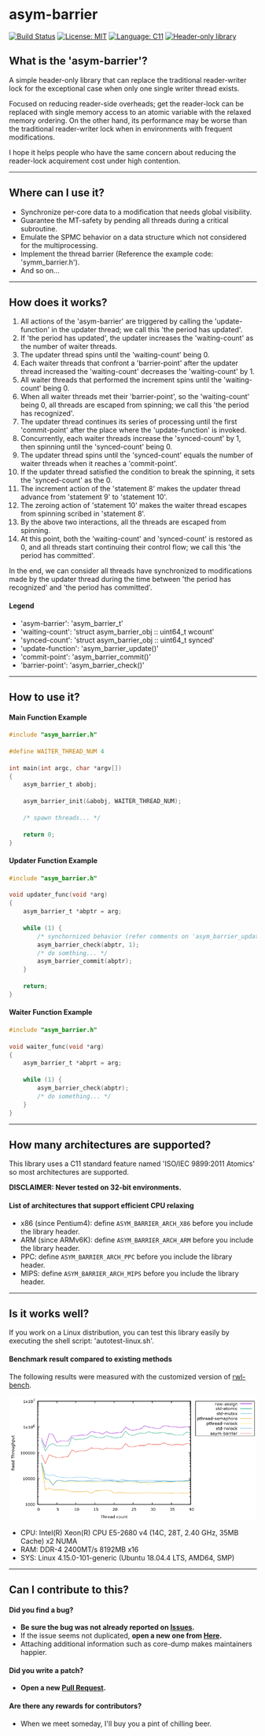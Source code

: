 <!-- SPDX-License-Identifier:	MIT -->

# asym-barrier
[![Build Status](https://travis-ci.com/Revimal/asym-barrier.svg?branch=master)](https://travis-ci.com/Revimal/asym-barrier)
[![License: MIT](https://img.shields.io/badge/License-MIT-yellow.svg)](https://opensource.org/licenses/MIT)
[![Language: C11](https://img.shields.io/badge/Language-C11-blue.svg)](https://www.iso.org/standard/57853.html)
[![Header-only library](https://img.shields.io/badge/Header--only_library-green.svg)](https://en.wikipedia.org/wiki/Header-only)

## What is the 'asym-barrier'?
A simple header-only library that can replace the traditional reader-writer lock for the exceptional case when only one single writer thread exists.

Focused on reducing reader-side overheads; get the reader-lock can be replaced with single memory access to an atomic variable with the relaxed memory ordering.
On the other hand, its performance may be worse than the traditional reader-writer lock when in environments with frequent modifications.

I hope it helps people who have the same concern about reducing the reader-lock acquirement cost under high contention.

---

## Where can I use it?
* Synchronize per-core data to a modification that needs global visibility.
* Guarantee the MT-safety by pending all threads during a critical subroutine.
* Emulate the SPMC behavior on a data structure which not considered for the multiprocessing.
* Implement the thread barrier (Reference the example code: 'symm_barrier.h').
* And so on...

---

## How does it works?
1. All actions of the 'asym-barrier' are triggered by calling the 'update-function' in the updater thread; we call this 'the period has updated'.
2. If 'the period has updated', the updater increases the 'waiting-count' as the number of waiter threads.
3. The updater thread spins until the 'waiting-count' being 0.
4. Each waiter threads that confront a 'barrier-point' after the updater thread increased the 'waiting-count' decreases the 'waiting-count' by 1.
5. All waiter threads that performed the increment spins until the 'waiting-count' being 0.
6. When all waiter threads met their 'barrier-point', so the 'waiting-count' being 0, all threads are escaped from spinning; we call this 'the period has recognized'.
7. The updater thread continues its series of processing until the first 'commit-point' after the place where the 'update-function' is invoked.
8. Concurrently, each waiter threads increase the 'synced-count' by 1, then spinning until the 'synced-count' being 0.
9. The updater thread spins until the 'synced-count' equals the number of waiter threads when it reaches a 'commit-point'.
10. If the updater thread satisfied the condition to break the spinning, it sets the 'synced-count' as the 0.
11. The increment action of the 'statement 8' makes the updater thread advance from 'statement 9' to 'statement 10'.
12. The zeroing action of 'statement 10' makes the waiter thread escapes from spinning scribed in 'statement 8'.
13. By the above two interactions, all the threads are escaped from spinning.
14. At this point, both the 'waiting-count' and 'synced-count' is restored as 0, and all threads start continuing their control flow; we call this 'the period has committed'.

In the end, we can consider all threads have synchronized to modifications made by the updater thread during the time between 'the period has recognized' and 'the period has committed'.

#### Legend
* 'asym-barrier': 'asym_barrier_t'
* 'waiting-count': 'struct asym_barrier_obj :: uint64_t wcount'
* 'synced-count': 'struct asym_barrier_obj :: uint64_t synced'
* 'update-function': 'asym_barrier_update()'
* 'commit-point': 'asym_barrier_commit()'
* 'barrier-point': 'asym_barrier_check()'

---

## How to use it?
#### Main Function Example
```c
#include "asym_barrier.h"

#define WAITER_THREAD_NUM 4

int main(int argc, char *argv[])
{
	asym_barrier_t abobj;

	asym_barrier_init(&abobj, WAITER_THREAD_NUM);

	/* spawn threads... */

	return 0;
}
```

#### Updater Function Example
```c
#include "asym_barrier.h"

void updater_func(void *arg)
{
	asym_barrier_t *abptr = arg;

	while (1) {
		/* synchornized behavior (refer comments on 'asym_barrier_update()') */
		asym_barrier_check(abptr, 1);
		/* do somthing... */
		asym_barrier_commit(abptr);
	}

	return;
}
```

#### Waiter Function Example
```c
#include "asym_barrier.h"

void waiter_func(void *arg)
{
	asym_barrier_t *abprt = arg;

	while (1) {
		asym_barrier_check(abptr);
		/* do something... */
	}
}
```

---

## How many architectures are supported?
This library uses a C11 standard feature named 'ISO/IEC 9899:2011 Atomics' so most architectures are supported.

**DISCLAIMER: Never tested on 32-bit environments.**

#### List of architectures that support efficient CPU relaxing
* x86 (since Pentium4): define `ASYM_BARRIER_ARCH_X86` before you include the library header.
* ARM (since ARMv6K): define `ASYM_BARRIER_ARCH_ARM` before you include the library header.
* PPC: define `ASYM_BARRIER_ARCH_PPC` before you include the library header.
* MIPS: define `ASYM_BARRIER_ARCH_MIPS` before you include the library header.

---

## Is it works well?
If you work on a Linux distribution, you can test this library easily by executing the shell script: 'autotest-linux.sh'.

#### Benchmark result compared to existing methods
The following results were measured with the customized version of [rwl-bench](https://github.com/bloomberg/rwl-bench).

![Benchmark Result Plot](PERFORMANCE.png)

* CPU: Intel(R) Xeon(R) CPU E5-2680 v4 (14C, 28T, 2.40 GHz, 35MB Cache) x2 NUMA
* RAM: DDR-4 2400MT/s 8192MB x16
* SYS: Linux 4.15.0-101-generic (Ubuntu 18.04.4 LTS, AMD64, SMP)

---

## Can I contribute to this?
#### Did you find a bug?
* **Be sure the bug was not already reported on [Issues](https://github.com/Revimal/asym-barrier/issues).**
* If the issue seems not duplicated, **open a new one from [Here](https://github.com/Revimal/asym-barrier/issues/new).**
* Attaching additional information such as core-dump makes maintainers happier.

#### Did you write a patch?
* **Open a new [Pull Request](https://github.com/Revimal/asym-barrier/pulls).**

#### Are there any rewards for contributors?
* When we meet someday, I'll buy you a pint of chilling beer.
